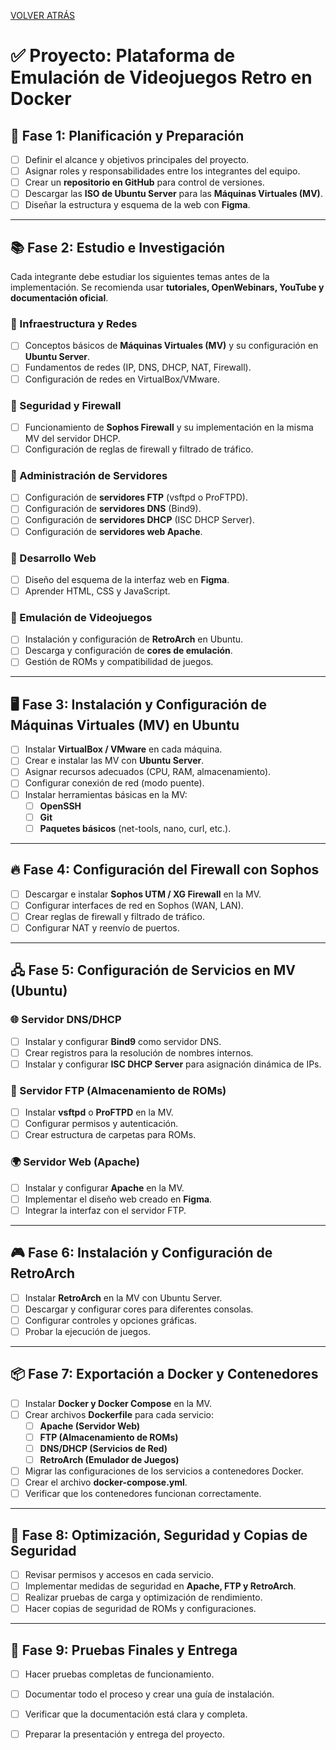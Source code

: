 [VOLVER ATRÁS](https://github.com/ImDeathWis/Proyecto-pagina-emulacion./blob/main/README.md)

# ✅ Proyecto: Plataforma de Emulación de Videojuegos Retro en Docker  

## 📌 Fase 1: Planificación y Preparación  
- [ ] Definir el alcance y objetivos principales del proyecto.  
- [ ] Asignar roles y responsabilidades entre los integrantes del equipo.  
- [ ] Crear un **repositorio en GitHub** para control de versiones.  
- [ ] Descargar las **ISO de Ubuntu Server** para las **Máquinas Virtuales (MV)**.  
- [ ] Diseñar la estructura y esquema de la web con **Figma**.  

---

## 📚 Fase 2: Estudio e Investigación  
Cada integrante debe estudiar los siguientes temas antes de la implementación. Se recomienda usar **tutoriales, OpenWebinars, YouTube y documentación oficial**.  

### 🔹 Infraestructura y Redes  
- [ ] Conceptos básicos de **Máquinas Virtuales (MV)** y su configuración en **Ubuntu Server**.  
- [ ] Fundamentos de redes (IP, DNS, DHCP, NAT, Firewall).  
- [ ] Configuración de redes en VirtualBox/VMware.  

### 🔹 Seguridad y Firewall  
- [ ] Funcionamiento de **Sophos Firewall** y su implementación en la misma MV del servidor DHCP.  
- [ ] Configuración de reglas de firewall y filtrado de tráfico.  

### 🔹 Administración de Servidores  
- [ ] Configuración de **servidores FTP** (vsftpd o ProFTPD).  
- [ ] Configuración de **servidores DNS** (Bind9).  
- [ ] Configuración de **servidores DHCP** (ISC DHCP Server).  
- [ ] Configuración de **servidores web Apache**.  

### 🔹 Desarrollo Web  
- [ ] Diseño del esquema de la interfaz web en **Figma**.  
- [ ] Aprender HTML, CSS y JavaScript.  

### 🔹 Emulación de Videojuegos  
- [ ] Instalación y configuración de **RetroArch** en Ubuntu.  
- [ ] Descarga y configuración de **cores de emulación**.  
- [ ] Gestión de ROMs y compatibilidad de juegos.  

---

## 🖥️ Fase 3: Instalación y Configuración de Máquinas Virtuales (MV) en Ubuntu  
- [ ] Instalar **VirtualBox / VMware** en cada máquina.  
- [ ] Crear e instalar las MV con **Ubuntu Server**.  
- [ ] Asignar recursos adecuados (CPU, RAM, almacenamiento).  
- [ ] Configurar conexión de red (modo puente).  
- [ ] Instalar herramientas básicas en la MV:  
  - [ ] **OpenSSH**  
  - [ ] **Git**  
  - [ ] **Paquetes básicos** (net-tools, nano, curl, etc.).  

---

## 🔥 Fase 4: Configuración del Firewall con Sophos  
- [ ] Descargar e instalar **Sophos UTM / XG Firewall** en la MV.  
- [ ] Configurar interfaces de red en Sophos (WAN, LAN).  
- [ ] Crear reglas de firewall y filtrado de tráfico.  
- [ ] Configurar NAT y reenvío de puertos.  

---

## 🖧 Fase 5: Configuración de Servicios en MV (Ubuntu)  

### 🌐 Servidor DNS/DHCP  
- [ ] Instalar y configurar **Bind9** como servidor DNS.  
- [ ] Crear registros para la resolución de nombres internos.  
- [ ] Instalar y configurar **ISC DHCP Server** para asignación dinámica de IPs.  

### 📂 Servidor FTP (Almacenamiento de ROMs)  
- [ ] Instalar **vsftpd** o **ProFTPD** en la MV.  
- [ ] Configurar permisos y autenticación.  
- [ ] Crear estructura de carpetas para ROMs.  

### 🌍 Servidor Web (Apache)  
- [ ] Instalar y configurar **Apache** en la MV.  
- [ ] Implementar el diseño web creado en **Figma**.  
- [ ] Integrar la interfaz con el servidor FTP.  

---

## 🎮 Fase 6: Instalación y Configuración de RetroArch  
- [ ] Instalar **RetroArch** en la MV con Ubuntu Server.  
- [ ] Descargar y configurar cores para diferentes consolas.  
- [ ] Configurar controles y opciones gráficas.  
- [ ] Probar la ejecución de juegos.  

---

## 📦 Fase 7: Exportación a Docker y Contenedores  
- [ ] Instalar **Docker y Docker Compose** en la MV.  
- [ ] Crear archivos **Dockerfile** para cada servicio:  
  - [ ] **Apache (Servidor Web)**  
  - [ ] **FTP (Almacenamiento de ROMs)**  
  - [ ] **DNS/DHCP (Servicios de Red)**  
  - [ ] **RetroArch (Emulador de Juegos)**  
- [ ] Migrar las configuraciones de los servicios a contenedores Docker.  
- [ ] Crear el archivo **docker-compose.yml**.  
- [ ] Verificar que los contenedores funcionan correctamente.  

---

## 🔄 Fase 8: Optimización, Seguridad y Copias de Seguridad  
- [ ] Revisar permisos y accesos en cada servicio.  
- [ ] Implementar medidas de seguridad en **Apache, FTP y RetroArch**.  
- [ ] Realizar pruebas de carga y optimización de rendimiento.  
- [ ] Hacer copias de seguridad de ROMs y configuraciones.  

---

## 🚀 Fase 9: Pruebas Finales y Entrega  
- [ ] Hacer pruebas completas de funcionamiento.  
- [ ] Documentar todo el proceso y crear una guía de instalación.  
- [ ] Verificar que la documentación está clara y completa.  
- [ ] Preparar la presentación y entrega del proyecto.  



